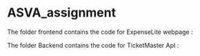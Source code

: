 # ASVA_assignment

The folder frontend contains the code for ExpenseLite webpage :

The folder Backend contains the code for TicketMaster ApI :
